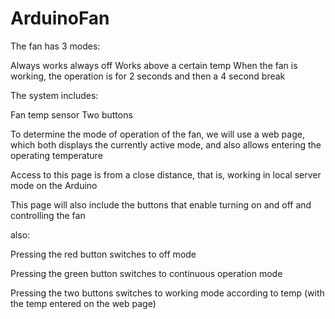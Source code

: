 # ArduinoFan


The fan has 3 modes:

Always works always off Works above a certain temp When the fan is working, the operation is for 2 seconds and then a 4 second break

The system includes:

Fan temp sensor Two buttons

To determine the mode of operation of the fan, we will use a web page, which both displays the currently active mode, and also allows entering the operating temperature

Access to this page is from a close distance, that is, working in local server mode on the Arduino

This page will also include the buttons that enable turning on and off and controlling the fan

also:

Pressing the red button switches to off mode

Pressing the green button switches to continuous operation mode

Pressing the two buttons switches to working mode according to temp (with the temp entered on the web page)
